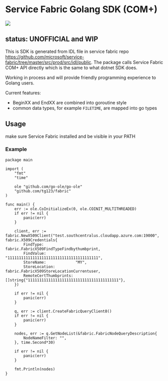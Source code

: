 # Service Fabric Golang SDK (COM+)

[![](https://pkg.go.dev/badge/github.com/tg123/fabric?status.svg)](https://pkg.go.dev/github.com/tg123/fabric)

## status: UNOFFICIAL and WIP

This is SDK is generated from IDL file in service fabric repo <https://github.com/microsoft/service-fabric/tree/master/src/prod/src/idl/public>.
The package calls Service Fabric COM+ API directly which is the same to what dotnet SDK does.

Working in process and will provide friendly programming experience to Golang users.

Current features:

 * BeginXX and EndXX are combined into goroutine style
 * common data types, for example `FILETIME`, are mapped into go types

## Usage

make sure Service Fabric installed and be visible in your PATH

### Example

```
package main

import (
	"fmt"
	"time"

	ole "github.com/go-ole/go-ole"
	"github.com/tg123/fabric"
)

func main() {
	err := ole.CoInitializeEx(0, ole.COINIT_MULTITHREADED)
	if err != nil {
		panic(err)
	}

	client, err := fabric.NewX509Client("test.southcentralus.cloudapp.azure.com:19000", fabric.X509Credentials{
		FindType:              fabric.FabricX509FindTypeFindbythumbprint,
		FindValue:             "1111111111111111111111111111111111111111",
		StoreName:             "MY",
		StoreLocation:         fabric.FabricX509StoreLocationCurrentuser,
		RemoteCertThumbprints: []string{"1111111111111111111111111111111111111111"},
	})

	if err != nil {
		panic(err)
	}

	q, err := client.CreateFabricQueryClient8()
	if err != nil {
		panic(err)
	}

	nodes, err := q.GetNodeList(&fabric.FabricNodeQueryDescription{
		NodeNameFilter: "",
	}, time.Second*30)

	if err != nil {
		panic(err)
	}

	fmt.Println(nodes)
}
```
